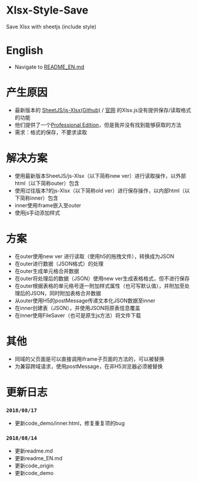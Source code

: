 # Xlsx-Style-Save
Save Xlsx with sheetjs (include style)

# English
* Navigate to [README_EN.md](./README_EN.md)

# 产生原因
* 最新版本的 [SheetJS/js-Xlsx(Github)](https://github.com/SheetJS/js-xlsx) / [官网](https://sheetjs.com/) 的Xlsx.js没有提供保存/读取格式的功能
* 他们提供了一个[Professional Edition](https://sheetjs.com/pro)，但是我并没有找到能够获取的方法
* 需求：格式的保存，不要求读取

# 解决方案
* 使用最新版本SheetJS/js-Xlsx（以下简称new ver）进行读取操作，以外部html（以下简称outer）包含
* 使用过往版本?的js-Xlsx（以下简称old ver）进行保存操作，以内部html（以下简称inner）包含
* inner使用iframe嵌入至outer
* 使用js手动添加样式
 
# 方案
* 在outer使用new ver 进行读取（使用h5的拖拽文件），转换成为JSON
* 在outer进行数据（JSON格式）的处理
* 在outer生成单元格合并数据
* 在outer将处理后的数据（JSON）使用new ver生成表格格式，但不进行保存
* 在outer根据表格的单元格号逐一附加样式属性（也可写默认值），并附加至处理后的JSON，同时附加表格合并数据
* 从outer使用H5的postMessage传递文本化JSON数据至inner
* 在inner创建表（JSON），并使用JSON将原表信息覆盖
* 在inner使用FileSaver（也可是原生js方法）将文件下载
 
# 其他
* 同域的父页面是可以直接调用iframe子页面的方法的，可以被替换
* 为兼容跨域请求，使用postMessage，在非H5浏览器必须被替换

# 更新日志
### `2018/08/17`
* 更新code_demo/inner.html，修复重复项的bug

### `2018/08/14`
* 更新readme.md
* 更新readme_EN.md
* 更新code_origin
* 更新code_demo
